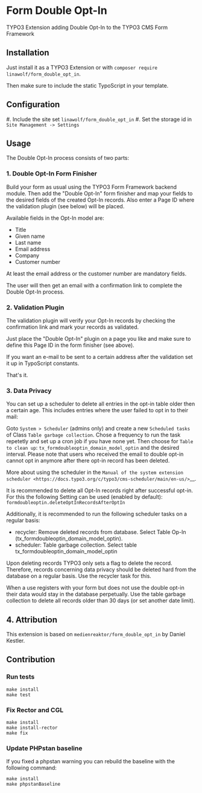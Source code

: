 # Form Double Opt-In

TYPO3 Extension adding Double Opt-In to the TYPO3 CMS Form Framework

## Installation

Just install it as a TYPO3 Extension or with `composer require linawolf/form_double_opt_in`.

Then make sure to include the static TypoScript in your template.

## Configuration

#. Include the site set `linawolf/form_double_opt_in`
#. Set the storage id in `Site Management -> Settings`

## Usage

The Double Opt-In process consists of two parts:

### 1. Double Opt-In Form Finisher

Build your form as usual using the TYPO3 Form Framework backend module. Then add the "Double Opt-In" form finisher and map your fields to the desired fields of the created Opt-In records. Also enter a Page ID where the validation plugin (see below) will be placed.

Available fields in the Opt-In model are:
 + Title
 + Given name
 + Last name
 + Email address
 + Company
 + Customer number

At least the email address or the customer number are mandatory fields.

The user will then get an email with a confirmation link to complete the Double Opt-In process.

### 2. Validation Plugin

The validation plugin will verify your Opt-In records by checking the confirmation link and mark your records as validated.

Just place the "Double Opt-In" plugin on a page you like and make sure to define this Page ID in the form finisher (see above).

If you want an e-mail to be sent to a certain address after the validation set it up in TypoScript constants.

That's it.

### 3. Data Privacy

You can set up a scheduler to delete all entries in the opt-in table older then a certain age. This includes entries
where the user failed to opt in to their mail:

Goto `System > Scheduler` (admins only) and create a new `Scheduled tasks` of Class `Table garbage collection`. Chose a
frequency to run the task repetetly and set up a cron job if you have none yet. Then choose for `Table to clean up`:
`tx_formdoubleoptin_domain_model_optin` and the desired interval. Please note that users who received the email to
double opt-in cannot opt in anymore after there opt-in record has been deleted.

More about using the scheduler in the
`Manual of the system extension scheduler <https://docs.typo3.org/c/typo3/cms-scheduler/main/en-us/>`__.

It is recommended to delete all Opt-In records right after successful opt-in. For this the following Setting
can be used (enabled by default): `formdoubleoptin.deleteOptInRecordsAfterOptIn`

Additionally, it is recommended to run the following scheduler tasks on a regular basis:

 + recycler: Remove deleted records from database. Select Table Op-In (tx_formdoubleoptin_domain_model_optin).
 + scheduler: Table garbage collection. Select table tx_formdoubleoptin_domain_model_optin

Upon deleting records TYPO3 only sets a flag to delete the record. Therefore, records concerning data privacy should
be deleted hard from the database on a regular basis. Use the recycler task for this.

When a use registers with your form but does not use the double opt-in their data would stay in the database perpetually.
Use the table garbage collection to delete all records older than 30 days (or set another date limit).

## 4. Attribution

This extension is based on `medienreaktor/form_double_opt_in` by Daniel Kestler.

##  Contribution

### Run tests

```
make install
make test
```

### Fix Rector and CGL

```
make install
make install-rector
make fix
```


### Update PHPstan baseline

If you fixed a phpstan warning you can rebuild the baseline with the following command:

```
make install
make phpstanBaseline
```
